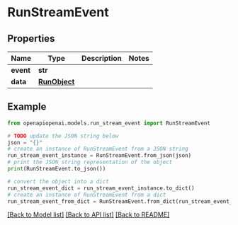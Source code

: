 # RunStreamEvent


## Properties

Name | Type | Description | Notes
------------ | ------------- | ------------- | -------------
**event** | **str** |  | 
**data** | [**RunObject**](RunObject.md) |  | 

## Example

```python
from openapiopenai.models.run_stream_event import RunStreamEvent

# TODO update the JSON string below
json = "{}"
# create an instance of RunStreamEvent from a JSON string
run_stream_event_instance = RunStreamEvent.from_json(json)
# print the JSON string representation of the object
print(RunStreamEvent.to_json())

# convert the object into a dict
run_stream_event_dict = run_stream_event_instance.to_dict()
# create an instance of RunStreamEvent from a dict
run_stream_event_from_dict = RunStreamEvent.from_dict(run_stream_event_dict)
```
[[Back to Model list]](../README.md#documentation-for-models) [[Back to API list]](../README.md#documentation-for-api-endpoints) [[Back to README]](../README.md)


